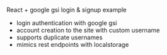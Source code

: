 React + google gsi login & signup example

- login authentication with google gsi
- account creation to the site with custom username
- supports duplicate usernames
- mimics rest endpoints with localstorage
